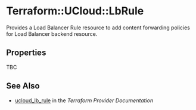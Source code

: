 # Terraform::UCloud::LbRule

Provides a Load Balancer Rule resource to add content forwarding policies for Load Balancer backend resource.

## Properties

TBC

## See Also

* [ucloud_lb_rule](https://www.terraform.io/docs/providers/ucloud/r/lb_rule.html) in the _Terraform Provider Documentation_